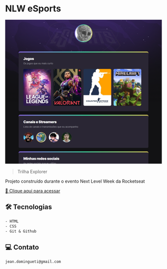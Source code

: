 # NLW eSports 

![preview](./.github/preview.png)

> Trilha Explorer

Projeto construído durante o evento Next Level Week da Rocketseat

[🔗 Clique aqui para acessar](https://Gtwz3.github.io/NLW-eSports-Explorer)


## 🛠 Tecnologias 

    - HTML
    - CSS
    - Git & Github

## 💻 Contato

    jean.domingueti@gmail.com